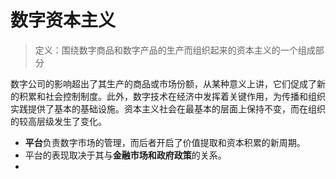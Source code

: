 # 数字资本主义

> 定义：围绕数字商品和数字产品的生产而组织起来的资本主义的一个组成部分

数字公司的影响超出了其生产的商品或市场份额，从某种意义上讲，它们促成了新的积累和社会控制制度。此外，数字技术在经济中发挥着关键作用，为传播和组织实践提供了基本的基础设施。资本主义社会在最基本的层面上保持不变，而在组织的较高层级发生了变化。

* **平台**负责数字市场的管理，而后者开启了价值提取和资本积累的新周期。
* 平台的表现取决于其与**金融市场和政府政策**的关系。
* 

